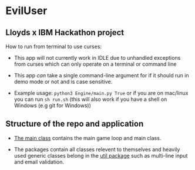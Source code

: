 EvilUser
========

Lloyds x IBM Hackathon project
-------------------------------------

How to run from terminal to use curses:

- This app will not currently work in IDLE due to unhandled exceptions from curses which can only operate on a terminal or command line

- This app *can* take a single command-line argument for if it should run in demo mode or not and is case sensitive.

- Example usage: `python3 Engine/main.py True` or if you are on mac/linux you can run `sh run.sh` (this will also work if you have a shell on Windows (e.g git for Windows))

Structure of the repo and application
-------------------------------------

- [The main class](Engine/main.py) contains the main game loop and main class.

- The packages contain all classes relevent to themselves and heavily used generic classes belong in the [util package](Engine/Utils) such as multi-line input and email validation.
